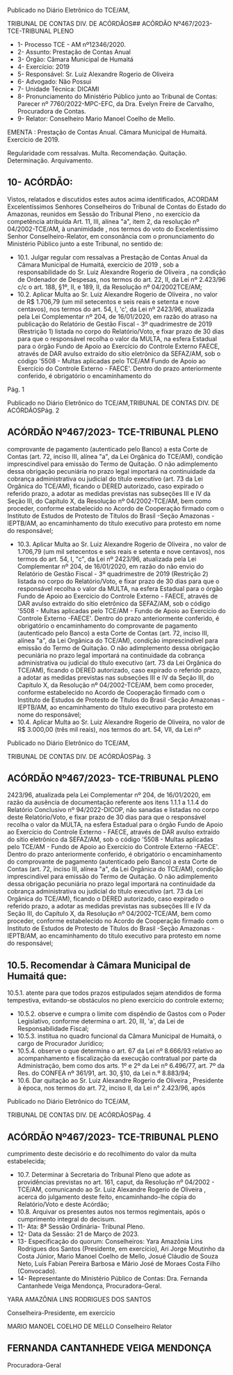 Publicado  no  Diário  Eletrônico do TCE/AM,

TRIBUNAL DE CONTAS DIV. DE ACÓRDÃOS## ACÓRDÃO Nº467/2023- TCE-TRIBUNAL PLENO

- 1- Processo TCE - AM nº12346/2020.
- 2- Assunto: Prestação de Contas Anual
- 3- Órgão: Câmara Municipal de Humaitá
- 4- Exercício: 2019
- 5- Responsável: Sr. Luiz Alexandre Rogerio de Oliveira
- 6- Advogado: Não Possui
- 7- Unidade Técnica: DICAMI
- 8- Pronunciamento  do  Ministério  Público  junto  ao  Tribunal  de  Contas: Parecer  nº 7760/2022-MPC-EFC, da Dra. Evelyn Freire de Carvalho, Procuradora de Contas.
- 9- Relator: Conselheiro Mario Manoel Coelho de Mello.

EMENTA : Prestação  de  Contas  Anual. Câmara Municipal de Humaitá. Exercício de 2019.

Regularidade com ressalvas. Multa. Recomendação. Quitação. Determinação. Arquivamento.

## 10-  ACÓRDÃO:

Vistos,  relatados  e  discutidos  estes  autos  acima  identificados, ACORDAM Excelentíssimos Senhores Conselheiros do Tribunal de Contas do Estado do Amazonas, reunidos em Sessão do Tribunal Pleno , no exercício da competência atribuída Art. 11, III, alínea "a", item 2, da resolução nº 04/2002-TCE/AM, à unanimidade , nos termos do voto do Excelentíssimo Senhor Conselheiro-Relator, em consonância com o pronunciamento do Ministério Público junto a este Tribunal, no sentido de:

- 10.1. Julgar  regular  com  ressalvas a Prestação  de  Contas Anual  da Câmara Municipal de Humaitá, exercício de 2019 , sob a responsabilidade  do Sr.  Luiz  Alexandre  Rogerio  de  Oliveira , na condição de Ordenador de Despesas, nos termos do art. 22, II, da Lei nº 2.423/96 c/c o art. 188, §1º, II, e 189, II, da Resolução nº 04/2002TCE/AM;
- 10.2. Aplicar Multa ao Sr. Luiz Alexandre Rogerio de Oliveira , no valor de R$ 1.706,79 (um mil setecentos e seis reais e setenta e nove centavos), nos  termos  do  art.  54,  I,  'c',  da  Lei  nº  2423/96,  atualizada  pela  Lei Complementar nº 204, de 16/01/2020, em  razão do atraso na publicação  do  Relatório  de  Gestão  Fiscal  -  3º  quadrimestre  de  2019 (Restrição 1) listada no corpo do Relatório/Voto, e fixar prazo de 30 dias para que o responsável recolha o valor da MULTA, na esfera Estadual para  o  órgão  Fundo  de  Apoio  ao  Exercício  do  Controle  Externo  FAECE,  através de DAR  avulso  extraído do sítio eletrônico da SEFAZ/AM,  sob  o  código  '5508  -  Multas  aplicadas  pelo  TCE/AM  Fundo de Apoio ao Exercício do Controle Externo - FAECE'. Dentro do prazo  anteriormente  conferido,  é  obrigatório  o  encaminhamento  do

Pág. 1

Publicado  no  Diário  Eletrônico do TCE/AM,TRIBUNAL DE CONTAS DIV. DE ACÓRDÃOSPág. 2

## ACÓRDÃO Nº467/2023- TCE-TRIBUNAL PLENO

comprovante de pagamento (autenticado pelo Banco) a esta Corte de Contas  (art.  72,  inciso  III,  alínea  "a",  da  Lei  Orgânica  do  TCE/AM), condição  imprescindível  para  emissão  do  Termo  de  Quitação.  O  não adimplemento dessa obrigação pecuniária no prazo legal importará na continuidade da cobrança administrativa ou judicial do título executivo (art.  73  da  Lei  Orgânica  do  TCE/AM),  ficando  o  DERED  autorizado, caso  expirado  o  referido  prazo,  a  adotar  as  medidas  previstas  nas subseções  III  e  IV  da  Seção  III,  do  Capítulo  X,  da  Resolução  nº 04/2002-TCE/AM,  bem  como  proceder,  conforme  estabelecido  no Acordo de Cooperação firmado com o Instituto de Estudos de Protesto de Títulos do Brasil -Seção Amazonas -IEPTB/AM, ao encaminhamento  do  título executivo para protesto em  nome  do responsável;

- 10.3. Aplicar Multa ao Sr. Luiz Alexandre Rogerio de Oliveira , no valor de 1.706,79 (um mil setecentos e seis reais e setenta e nove centavos), nos  termos  do  art.  54,  I,  "c",  da  Lei  nº  2423/96,  atualizada  pela  Lei Complementar  nº  204,  de  16/01/2020,  em  razão  do  não  envio  do Relatório  de  Gestão  Fiscal  -  3º  quadrimestre  de  2019  (Restrição  2) listada no corpo do Relatório/Voto, e fixar prazo de 30 dias para que o responsável  recolha  o  valor  da  MULTA,  na  esfera  Estadual  para  o órgão  Fundo  de  Apoio  ao  Exercício  do  Controle  Externo  -  FAECE, através de DAR avulso extraído do sítio eletrônico da SEFAZ/AM, sob o código  '5508  -  Multas  aplicadas  pelo  TCE/AM  -  Fundo  de  Apoio  ao Exercício do Controle Externo -FAECE'. Dentro do prazo anteriormente conferido, é obrigatório o encaminhamento do comprovante de pagamento (autenticado pelo Banco) a esta Corte de Contas  (art.  72,  inciso  III,  alínea  "a",  da  Lei  Orgânica  do  TCE/AM), condição  imprescindível  para  emissão  do  Termo  de  Quitação.  O  não adimplemento dessa obrigação pecuniária no prazo legal importará na continuidade da cobrança administrativa ou judicial do título executivo (art.  73  da  Lei  Orgânica  do  TCE/AM),  ficando  o  DERED  autorizado, caso  expirado  o  referido  prazo,  a  adotar  as  medidas  previstas  nas subseções  III  e  IV  da  Seção  III,  do  Capítulo  X,  da  Resolução  nº 04/2002-TCE/AM,  bem  como  proceder,  conforme  estabelecido  no Acordo de Cooperação firmado com o Instituto de Estudos de Protesto de Títulos do Brasil -Seção Amazonas -IEPTB/AM, ao encaminhamento  do  título executivo para protesto em  nome  do responsável;
- 10.4. Aplicar Multa ao Sr. Luiz Alexandre Rogerio de Oliveira, no valor de R$  3.000,00  (três  mil  reais),  nos  termos  do  art.  54,  VII,  da  Lei  nº

Publicado  no  Diário  Eletrônico do TCE/AM,

TRIBUNAL DE CONTAS DIV. DE ACÓRDÃOSPág. 3

## ACÓRDÃO Nº467/2023- TCE-TRIBUNAL PLENO

2423/96, atualizada pela Lei Complementar nº 204, de 16/01/2020, em razão da ausência de documentação referente aos itens 1.1.1 a 1.1.4 do Relatório Conclusivo nº 94/2022-DICOP, não sanadas e listadas no corpo  deste  Relatório/Voto,  e  fixar  prazo  de  30  dias  para  que  o responsável  recolha  o  valor  da  MULTA,  na  esfera  Estadual  para  o órgão  Fundo  de  Apoio  ao  Exercício  do  Controle  Externo  -  FAECE, através de DAR avulso extraído do sítio eletrônico da SEFAZ/AM, sob o código  '5508  -  Multas  aplicadas  pelo  TCE/AM  -  Fundo  de  Apoio  ao Exercício do Controle Externo -FAECE'. Dentro do prazo anteriormente conferido, é obrigatório o encaminhamento do comprovante de pagamento (autenticado pelo Banco) a esta Corte de Contas  (art.  72,  inciso  III,  alínea  "a",  da  Lei  Orgânica  do  TCE/AM), condição  imprescindível  para  emissão  do  Termo  de  Quitação.  O  não adimplemento dessa obrigação pecuniária no prazo legal importará na continuidade da cobrança administrativa ou judicial do título executivo (art.  73  da  Lei  Orgânica  do  TCE/AM),  ficando  o  DERED  autorizado, caso  expirado  o  referido  prazo,  a  adotar  as  medidas  previstas  nas subseções  III  e  IV  da  Seção  III,  do  Capítulo  X,  da  Resolução  nº 04/2002-TCE/AM,  bem  como  proceder,  conforme  estabelecido  no Acordo de Cooperação firmado com o Instituto de Estudos de Protesto de Títulos do Brasil -Seção Amazonas -IEPTB/AM, ao encaminhamento  do  título executivo para protesto em  nome  do responsável;

## 10.5. Recomendar à Câmara Municipal de Humaitá que:

10.5.1. atente  para  que  todos  prazos  estipulados  sejam  atendidos  de forma tempestiva, evitando-se obstáculos no pleno exercício do controle externo;

- 10.5.2. observe e cumpra o limite com dispêndio de Gastos com o Poder Legislativo, conforme determina o art. 20, III, 'a', da Lei de Responsabilidade Fiscal;
- 10.5.3. institua no quadro funcional da Câmara Municipal de Humaitá, o cargo de Procurador Jurídico;
- 10.5.4. observe o que determina o art. 67 da Lei nº 8.666/93 relativo ao acompanhamento  e  fiscalização  da  execução  contratual  por  parte  da Administração, bem como dos arts. 1º e 2º da Lei nº 6.496/77, art. 7º da Res. do CONFEA nº 361/91, art. 30, §10, da Lei n.º 8.883/94;
- 10.6. Dar quitação ao Sr. Luiz Alexandre Rogerio de Oliveira , Presidente à  época,  nos  termos  do  art.  72,  inciso  II,  da  Lei  n°  2.423/96,  após

Publicado  no  Diário  Eletrônico do TCE/AM,

TRIBUNAL DE CONTAS DIV. DE ACÓRDÃOSPág. 4

## ACÓRDÃO Nº467/2023- TCE-TRIBUNAL PLENO

cumprimento  deste  decisório  e  do  recolhimento  do  valor  da  multa estabelecida;

- 10.7. Determinar à  Secretaria do Tribunal Pleno que adote as providências previstas  no  art.  161, caput, da  Resolução  nº  04/2002  -  TCE/AM, comunicando ao Sr.  Luiz  Alexandre Rogerio de Oliveira ,  acerca  do julgamento  deste  feito,  encaminhando-lhe  cópia  do  Relatório/Voto  e deste Acórdão;
- 10.8. Arquivar os presentes autos nos termos regimentais, após o cumprimento integral do decisum.
- 11-  Ata: 8ª Sessão Ordinária- Tribunal Pleno.
- 12-  Data da Sessão: 21 de Março de 2023.
- 13-  Especificação  do  quorum: Conselheiros:  Yara  Amazônia  Lins  Rodrigues  dos Santos (Presidente, em exercício), Ari Jorge Moutinho da Costa Júnior, Mario Manoel Coelho de Mello, Josué Cláudio de Souza Neto, Luís Fabian Pereira Barbosa e Mário José de Moraes Costa Filho (Convocado).
- 14-  Representante do Ministério Público de Contas: Dra. Fernanda Cantanhede Veiga Mendonça, Procuradora-Geral.

YARA AMAZÔNIA LINS RODRIGUES DOS SANTOS

Conselheira-Presidente, em exercício

MARIO MANOEL COELHO DE MELLO Conselheiro Relator

## FERNANDA CANTANHEDE VEIGA MENDONÇA

Procuradora-Geral